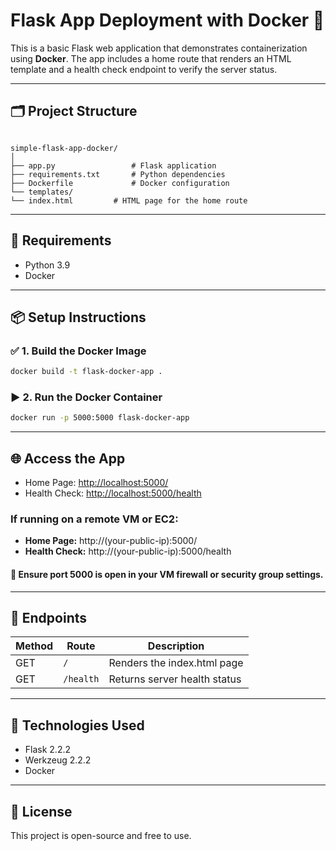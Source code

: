 # Flask App Deployment with Docker 🚀




This is a basic Flask web application that demonstrates containerization using **Docker**. The app includes a home route that renders an HTML template and a health check endpoint to verify the server status.


---

## 🗂️ Project Structure

```

simple-flask-app-docker/
│
├── app.py                 # Flask application
├── requirements.txt       # Python dependencies
├── Dockerfile             # Docker configuration
└── templates/
└── index.html         # HTML page for the home route

````

---

## 🔧 Requirements

- Python 3.9
- Docker

---

## 📦 Setup Instructions

### ✅ 1. Build the Docker Image

```bash
docker build -t flask-docker-app .
```

### ▶️ 2. Run the Docker Container

```bash
docker run -p 5000:5000 flask-docker-app
```

---

## 🌐 Access the App

* Home Page: [http://localhost:5000/](http://localhost:5000/)
* Health Check: [http://localhost:5000/health](http://localhost:5000/health)

### If running on a remote VM or EC2:

- **Home Page:** http://(your-public-ip):5000/
- **Health Check:** http://(your-public-ip):5000/health


#### 🔐 Ensure port 5000 is open in your VM firewall or security group settings.
---

## 🧾 Endpoints

| Method | Route     | Description                  |
| ------ | --------- | ---------------------------- |
| GET    | `/`       | Renders the index.html page  |
| GET    | `/health` | Returns server health status |

---

## 📄 Technologies Used

* Flask 2.2.2
* Werkzeug 2.2.2
* Docker

---

## 📌 License

This project is open-source and free to use.



